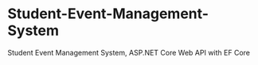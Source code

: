 # Student-Event-Management-System
Student Event Management System, ASP.NET Core Web API with EF Core
